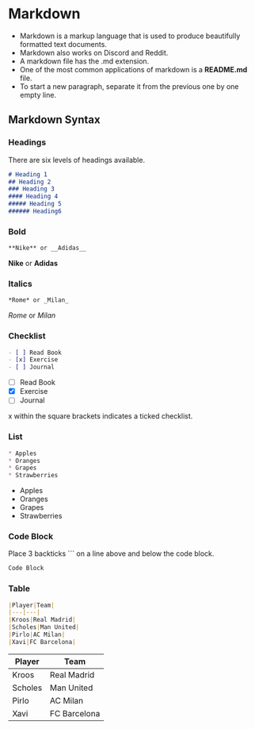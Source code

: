 # Markdown
* Markdown is a markup language that is used to produce beautifully formatted text documents.
* Markdown also works on Discord and Reddit.
* A markdown file has the .md extension.
* One of the most common applications of markdown is a **README.md** file.
* To start a new paragraph, separate it from the previous one by one empty line.
## Markdown Syntax
### Headings
There are six levels of headings available.
```md
# Heading 1
## Heading 2
### Heading 3
#### Heading 4
##### Heading 5
###### Heading6
```

### Bold
```md
**Nike** or __Adidas__
```
**Nike** or __Adidas__
### Italics
```md
*Rome* or _Milan_
```
*Rome* or _Milan_
### Checklist
```md
- [ ] Read Book
- [x] Exercise
- [ ] Journal
```
- [ ] Read Book
- [x] Exercise
- [ ] Journal

x within the square brackets indicates a ticked checklist.
### List
```md
* Apples
* Oranges
* Grapes
* Strawberries
```
* Apples
* Oranges
* Grapes
* Strawberries
### Code Block
Place 3 backticks ``` on a line above and below the code block.
```md
Code Block
```
### Table
```md
|Player|Team|
|---|---|
|Kroos|Real Madrid|
|Scholes|Man United|
|Pirlo|AC Milan|
|Xavi|FC Barcelona|
```
|Player|Team|
|---|---|
|Kroos|Real Madrid|
|Scholes|Man United|
|Pirlo|AC Milan|
|Xavi|FC Barcelona|




